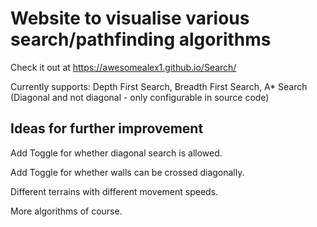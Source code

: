 # Website to visualise various search/pathfinding algorithms
Check it out at <https://awesomealex1.github.io/Search/>

Currently supports: Depth First Search, Breadth First Search, A* Search (Diagonal and not diagonal - only configurable in source code)

## Ideas for further improvement
Add Toggle for whether diagonal search is allowed.

Add Toggle for whether walls can be crossed diagonally.

Different terrains with different movement speeds.

More algorithms of course.
